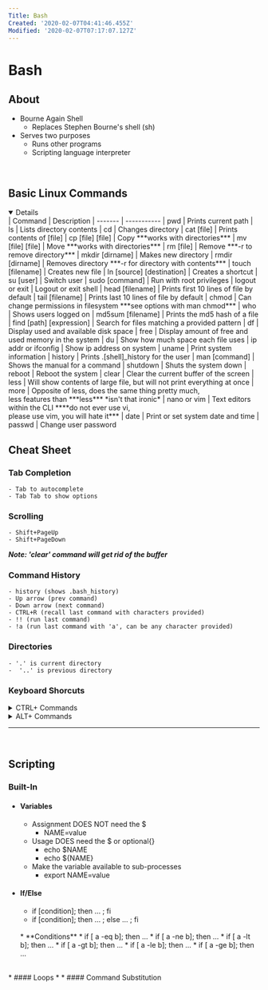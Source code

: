 ```yaml
---
Title: Bash
Created: '2020-02-07T04:41:46.455Z'
Modified: '2020-02-07T07:17:07.127Z'
---
```


# Bash

## About
* Bourne Again Shell
  * Replaces Stephen Bourne's shell (sh)
* Serves two purposes
  * Runs other programs
  * Scripting language interpreter
<br/>

## Basic Linux Commands
<details open>
<summary>Details</summary>
<markdown>
| Command                   | Description 
| -------                   | -----------
| pwd                       | Prints current path 
| ls                        | Lists directory contents 
| cd                        | Changes directory 
| cat [file]                | Prints contents of [file] 
| cp [file] [file]          | Copy  ***works with directories*** 
| mv [file] [file]          | Move ***works with directories*** 
| rm [file]                 | Remove ***-r to remove directory*** 
| mkdir [dirname]           | Makes new directory 
| rmdir [dirname]           | Removes directory ***-r for directory with contents*** 
| touch [filename]          | Creates new file 
| ln [source] [destination] | Creates a shortcut 
| su [user]                 | Switch user   
| sudo [command]            | Run with root privileges 
| logout or exit            | Logout or exit shell 
| head [filename]           | Prints first 10 lines of file by default 
| tail [filename]           | Prints last 10 lines of file by default 
| chmod                     | Can change permissions in filesystem ***see options with man chmod***
| who                       | Shows users logged on 
| md5sum [filename]         | Prints the md5 hash of a file 
| find [path] [expression]  | Search for files matching a provided pattern 
| df                        | Display used and available disk space 
| free                      | Display amount of free and used memory in the system 
| du                        | Show how much space each file uses 
| ip addr or ifconfig       | Show ip address on system 
| uname                     | Print system information 
| history                   | Prints .[shell]_history for the user 
| man [command]             | Shows the manual for a command 
| shutdown                  | Shuts the system down 
| reboot                    | Reboot the system 
| clear                     | Clear the current buffer of the screen 
| less                      | Will show contents of large file, but will not print everything at once 
| more                      | Opposite of less, does the same thing pretty much, <br/>less features than ***less*** *isn't that ironic* 
| nano or vim               | Text editors within the CLI ****do not ever use vi, <br/>please use vim, you will hate it***
| date                      | Print or set system date and time  
| passwd                    | Change user password 
</markdown>
</details>

## Cheat Sheet
### Tab Completion
```
- Tab to autocomplete
- Tab Tab to show options
```  

### Scrolling
```
- Shift+PageUp
- Shift+PageDown
```

***Note: 'clear' command will get rid of the buffer***

### Command History
```
- history (shows .bash_history)
- Up arrow (prev command)
- Down arrow (next command)
- CTRL+R (recall last command with characters provided)
- !! (run last command)
- !a (run last command with 'a', can be any character provided)
```

### Directories
```
- '.' is current directory
-  '..' is previous directory
```

### Keyboard Shorcuts

<details close>
  <summary>CTRL+ Commands</summary>
  <markdown>
* C (kill)
* L (clear screen)
* D (logout)
* Z (suspend current foreground process)
  * return using fg 'process number'
* S (stop output to screen)
* Q (resume output)
* A or Home (go beginning of line)
* E or End (go end of line)
* B (go back one character)
* F (go forward one character)
* K (cuts everything forward of cursor to clipboard)
* XX (move between beginning of line and the current positions)
* D (delete charcter under cursor)
* U (delete everything behind cursor)
* Y (paste last thing yanked)
* _ (undo last key press)
* W (cut word before cursor)
* P (prev command)
* N (next command)
* R (recall last command with characters provided)
* O (Run command you found with R)
* G (leave R)
  </markdown>
</details>

<details close>
  <summary>ALT+ Commands</summary>
  <markdown>
* B (back one word)
* F (forward one word)
* D (delete word after cursor)
* H (delete charcter before cursor)
* T (swap current word with prev word)
* U (capitalize word after cursor)
* L (lowercase word after cursor)
* C (capitalize character on cursor)
* R (revert changes from command if pulled from history)
  </markdown>
</details>

***
<br/>

## Scripting
### Built-In
* #### Variables
  * Assignment DOES NOT need the $
    * NAME=value
  * Usage DOES need the $ or optional{}
    * echo $NAME
    * echo ${NAME}
  * Make the variable available to sub-processes
    * export NAME=value
  
* #### If/Else
  * if [condition]; then ... ; fi
  * if [condition]; then ... ; else ... ; fi
  <br/>
  * **Conditions**
    * if [ a -eq b]; then ...
    * if [ a -ne b]; then ...
    * if [ a -lt b]; then ...
    * if [ a -gt b]; then ...
    * if [ a -le b]; then ...
    * if [ a -ge b]; then ...
<br/>
* #### Loops
 * 
* #### Command Substitution


















